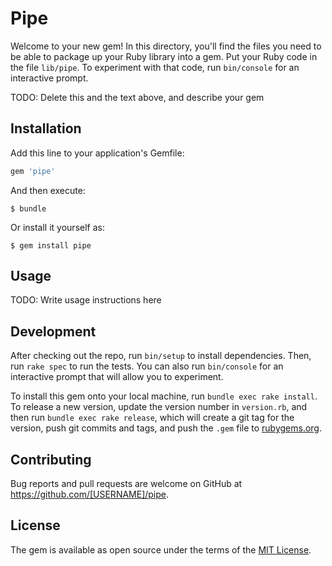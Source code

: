 # Pipe

Welcome to your new gem! In this directory, you'll find the files you need to be able to package up your Ruby library into a gem. Put your Ruby code in the file `lib/pipe`. To experiment with that code, run `bin/console` for an interactive prompt.

TODO: Delete this and the text above, and describe your gem

## Installation

Add this line to your application's Gemfile:

```ruby
gem 'pipe'
```

And then execute:

    $ bundle

Or install it yourself as:

    $ gem install pipe

## Usage

TODO: Write usage instructions here

## Development

After checking out the repo, run `bin/setup` to install dependencies. Then, run `rake spec` to run the tests. You can also run `bin/console` for an interactive prompt that will allow you to experiment.

To install this gem onto your local machine, run `bundle exec rake install`. To release a new version, update the version number in `version.rb`, and then run `bundle exec rake release`, which will create a git tag for the version, push git commits and tags, and push the `.gem` file to [rubygems.org](https://rubygems.org).

## Contributing

Bug reports and pull requests are welcome on GitHub at https://github.com/[USERNAME]/pipe.


## License

The gem is available as open source under the terms of the [MIT License](http://opensource.org/licenses/MIT).

